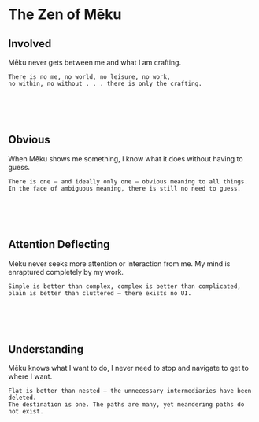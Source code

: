 # The Zen of Mēku

## Involved

Mēku never gets between me and what I am crafting.

```
There is no me, no world, no leisure, no work,
no within, no without . . . there is only the crafting.
```

<br/><br/><br/>

## Obvious

When Mēku shows me something, I know what it does without having to guess.

```
There is one — and ideally only one — obvious meaning to all things.
In the face of ambiguous meaning, there is still no need to guess.
```

<br/><br/><br/>

## Attention Deflecting

Mēku never seeks more attention or interaction from me. My mind is enraptured completely by my work.

```
Simple is better than complex, complex is better than complicated,
plain is better than cluttered — there exists no UI.
```

<br/><br/><br/>

## Understanding

Mēku knows what I want to do, I never need to stop and navigate to get to where I want.

```
Flat is better than nested — the unnecessary intermediaries have been deleted.
The destination is one. The paths are many, yet meandering paths do not exist.
```

<br/><br/><br/>
